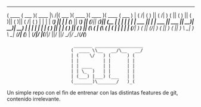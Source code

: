  _______  _______  _______           _______  _______  _______  _______  _______ 
(  ____ \(  ___  )(  ____ \|\     /|(  ___  )(  ____ )(  ____ )(  ____ \(  ___  )
| (    \/| (   ) || (    \/| )   ( || (   ) || (    )|| (    )|| (    \/| (   ) |
| |      | (___) || |      | (___) || (___) || (____)|| (____)|| (__    | |   | |
| |      |  ___  || |      |  ___  ||  ___  ||     __)|     __)|  __)   | |   | |
| |      | (   ) || |      | (   ) || (   ) || (\ (   | (\ (   | (      | |   | |
| (____/\| )   ( || (____/\| )   ( || )   ( || ) \ \__| ) \ \__| (____/\| (___) |
(_______/|/     \|(_______/|/     \||/     \||/   \__/|/   \__/(_______/(_______)

                             _______ __________________                                                      
                            (  ____ \\__   __/\__   __/                                                      
                            | (    \/   ) (      ) (                                                         
                            | |         | |      | |                                                         
                            | | ____    | |      | |                                                         
                            | | \_  )   | |      | |                                                         
                            | (___) |___) (___   | |                                                         
                            (_______)\_______/   )_( 


Un simple repo con el fin de entrenar con las distintas features de git, contenido irrelevante.

